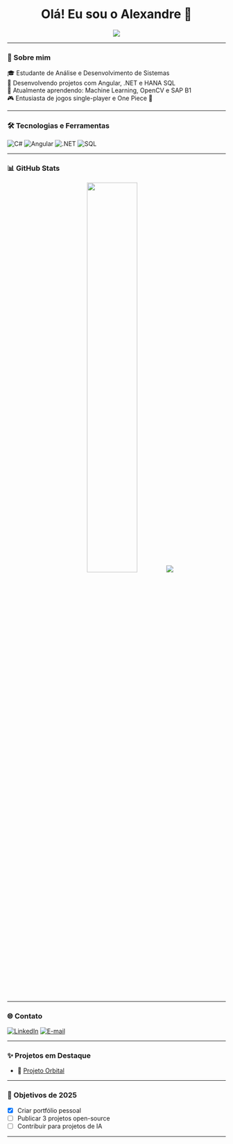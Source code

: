<h1 align="center">Olá! Eu sou o Alexandre 👋</h1>

<p align="center">
  <img src="https://readme-typing-svg.herokuapp.com/?lines=Desenvolvedor+Fullstack;Apaixonado+por+Tecnologia;Amante+de+Games+%F0%9F%8E%AE&center=true&size=22">
</p>

---

### 🚀 Sobre mim

🎓 Estudante de Análise e Desenvolvimento de Sistemas  
💼 Desenvolvendo projetos com Angular, .NET e HANA SQL  
🧠 Atualmente aprendendo: Machine Learning, OpenCV e SAP B1  
🎮 Entusiasta de jogos single-player e One Piece 🍖

---

### 🛠️ Tecnologias e Ferramentas

![C#](https://img.shields.io/badge/C%23-%23239120.svg?style=for-the-badge&logo=c-sharp&logoColor=white)
![Angular](https://img.shields.io/badge/Angular-DD0031?style=for-the-badge&logo=angular&logoColor=white)
![.NET](https://img.shields.io/badge/.NET-512BD4?style=for-the-badge&logo=dotnet&logoColor=white)
![SQL](https://img.shields.io/badge/SQL-4479A1?style=for-the-badge&logo=postgresql&logoColor=white)

---

### 📊 GitHub Stats

<div align="center">
  <img src="https://github-readme-stats.vercel.app/api?username=alexandre-costa22&show_icons=true&theme=radical" width="48%">
  <img src="https://github-profile-trophy.vercel.app/?username=alexandre-costa22&theme=tokyonight&no-bg=true&no-frame=true" />
</div>

---

### 🌐 Contato

[![LinkedIn](https://img.shields.io/badge/-LinkedIn-blue?style=flat-square&logo=Linkedin&logoColor=white&link=https://linkedin.com/in/alexandre-costa-375637206)]([https://linkedin.com/in/seulink](https://www.linkedin.com/in/alexandre-costa-375637206/))
[![E-mail](https://img.shields.io/badge/-Email-blue?style=flat-square&logo=outlook&logoColor=white&link=mailto:alexandre.costa22@outlook.com)](mailto:alexandre.costa22@outlook.com)

---

### ✨ Projetos em Destaque

- 🚀 [Projeto Orbital](https://github.com/alexandre-costa22/ProjetoOrbital)

---

### 🎯 Objetivos de 2025

- [x] Criar portfólio pessoal
- [ ] Publicar 3 projetos open-source
- [ ] Contribuir para projetos de IA

---
